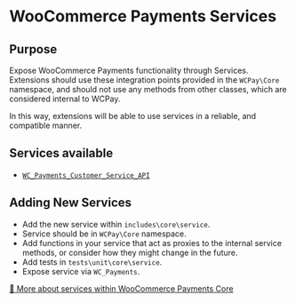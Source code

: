 # WooCommerce Payments Services

## Purpose

Expose WooCommerce Payments functionality through Services. Extensions should use these integration points provided in the `WCPay\Core` namespace, and should not use any methods from other classes, which are considered internal to WCPay. 

In this way, extensions will be able to use services in a reliable, and compatible manner. 

## Services available

- [`WC_Payments_Customer_Service_API`](customer-service.md)

## Adding New Services

- Add the new service within `includes\core\service`.
- Service should be in `WCPay\Core` namespace.
- Add functions in your service that act as proxies to the internal service methods, or consider how they might change in the future.
- Add tests in `tests\unit\core\service`.
- Expose service via `WC_Payments`.

[🔗 More about services within WooCommerce Payments Core](../CONTRIBUTING.md)
